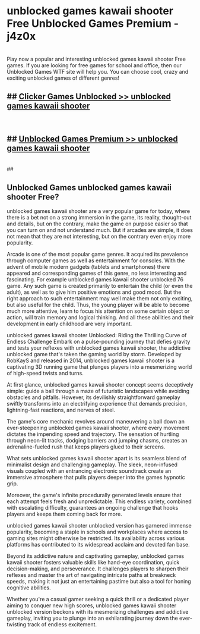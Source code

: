 # unblocked games kawaii shooter Free Unblocked Games Premium - j4z0x <br>
<br>
Play now a popular and interesting unblocked games kawaii shooter Free games. If you are looking for free games for school and office, then our Unblocked Games WTF site will help you. You can choose cool, crazy and exciting unblocked games of different genres!


## ##  [Clicker Games Unblocked >> unblocked games kawaii shooter](http://freeplayer.one?title=unblocked_games_kawaii_shooter&ref=M1)
  <br>

##  ## [Unblocked Games Premium >> unblocked games kawaii shooter](http://freeplayer.one?title=unblocked_games_kawaii_shooter&ref=M1)
  <br>
  ##



## Unblocked Games unblocked games kawaii shooter Free?

unblocked games kawaii shooter are a very popular game for today, where there is a bet not on a strong immersion in the game, its reality, thought-out and details, but on the contrary, make the game on purpose easier so that you can turn on and not understand much. But if arcades are simple, it does not mean that they are not interesting, but on the contrary even enjoy more popularity.

Arcade is one of the most popular game genres. It acquired its prevalence through computer games as well as entertainment for consoles. With the advent of mobile modern gadgets (tablets and smartphones) there appeared and corresponding games of this genre, no less interesting and fascinating. For example unblocked games kawaii shooter unblocked 76 game. Any such game is created primarily to entertain the child (or even the adult), as well as to give him positive emotions and good mood. But the right approach to such entertainment may well make them not only exciting, but also useful for the child. Thus, the young player will be able to become much more attentive, learn to focus his attention on some certain object or action, will train memory and logical thinking. And all these abilities and their development in early childhood are very important.

unblocked games kawaii shooter Unblocked: Riding the Thrilling Curve of Endless Challenge
Embark on a pulse-pounding journey that defies gravity and tests your reflexes with unblocked games kawaii shooter, the addictive unblocked game that's taken the gaming world by storm. Developed by RobKayS and released in 2014, unblocked games kawaii shooter is a captivating 3D running game that plunges players into a mesmerizing world of high-speed twists and turns.

At first glance, unblocked games kawaii shooter concept seems deceptively simple: guide a ball through a maze of futuristic landscapes while avoiding obstacles and pitfalls. However, its devilishly straightforward gameplay swiftly transforms into an electrifying experience that demands precision, lightning-fast reactions, and nerves of steel.

The game's core mechanic revolves around maneuvering a ball down an ever-steepening unblocked games kawaii shooter, where every movement dictates the impending speed and trajectory. The sensation of hurtling through neon-lit tracks, dodging barriers and jumping chasms, creates an adrenaline-fueled rush that keeps players glued to their screens.

What sets unblocked games kawaii shooter apart is its seamless blend of minimalist design and challenging gameplay. The sleek, neon-infused visuals coupled with an entrancing electronic soundtrack create an immersive atmosphere that pulls players deeper into the games hypnotic grip.

Moreover, the game's infinite procedurally generated levels ensure that each attempt feels fresh and unpredictable. This endless variety, combined with escalating difficulty, guarantees an ongoing challenge that hooks players and keeps them coming back for more.

unblocked games kawaii shooter unblocked version has garnered immense popularity, becoming a staple in schools and workplaces where access to gaming sites might otherwise be restricted. Its availability across various platforms has contributed to its widespread acclaim and devoted fan base.

Beyond its addictive nature and captivating gameplay, unblocked games kawaii shooter fosters valuable skills like hand-eye coordination, quick decision-making, and perseverance. It challenges players to sharpen their reflexes and master the art of navigating intricate paths at breakneck speeds, making it not just an entertaining pastime but also a tool for honing cognitive abilities.

Whether you're a casual gamer seeking a quick thrill or a dedicated player aiming to conquer new high scores, unblocked games kawaii shooter unblocked version beckons with its mesmerizing challenges and addictive gameplay, inviting you to plunge into an exhilarating journey down the ever-twisting track of endless excitement.